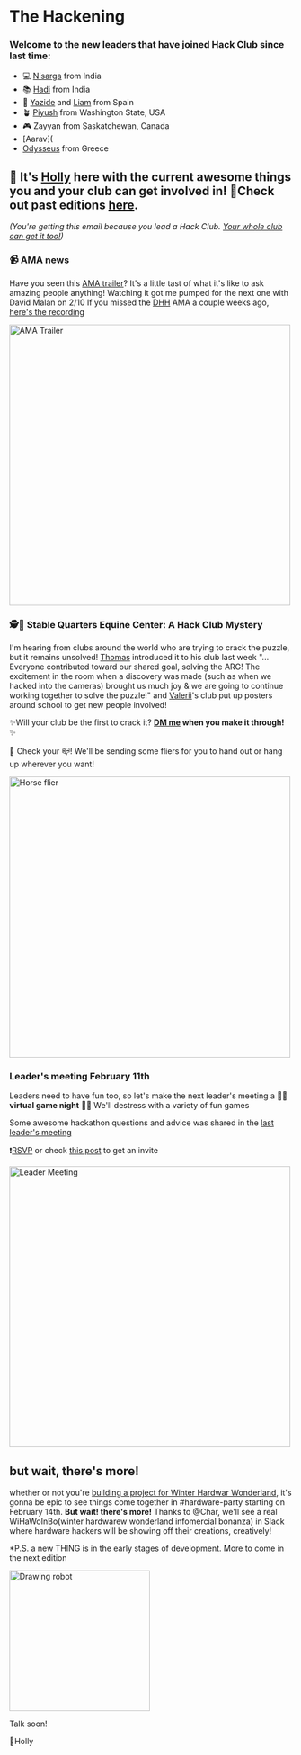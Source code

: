 # **The Hackening**

### Welcome to the new leaders that have joined Hack Club since last time:

* 💻 [Nisarga](https://hackclub.slack.com/team/U03BR5C6D2N) from India
* 📚 [Hadi](https://hackclub.slack.com/team/U04C8SRCSG7) from India
* 🏐 [Yazide](https://hackclub.slack.com/team/U04HR4S564A) and [Liam](https://hackclub.slack.com/team/U04K3K6HUF7) from Spain
* 🪴 [Piyush](https://hackclub.slack.com/team/U04FSSLN5V0) from Washington State, USA
* 🎮 Zayyan from Saskatchewan, Canada
*  [Aarav](
*  [Odysseus](https://hackclub.slack.com/team/U04KXCYU4CD) from Greece


## 👋 It's [Holly](https://hackclub.slack.com/team/U03M1H014CX) here with the current awesome things you and your club can get involved in! 💫Check out past editions [here](https://workshops.hackclub.com/leader-newsletters/).

*(You're getting this email because you lead a Hack Club. [Your whole club can get it too!](https://airtable.com/shrehIGl77kf2cSPZ))*


### 📹 AMA news

Have you seen this [AMA trailer](https://www.youtube.com/watch?v=O1J1pwGPQXY)? It's a little tast of what it's like to ask amazing people anything! Watching it got me pumped for the next one with David Malan on 2/10
If you missed the [DHH](https://dhh.dk/) AMA a couple weeks ago, [here's the recording](https://www.youtube.com/watch?v=dVWtWwBydB8)

<img src="https://cloud-c139np0g3-hack-club-bot.vercel.app/0image.png" alt="AMA Trailer" width="500"/>

### 🕵️🐴 Stable Quarters Equine Center: A Hack Club Mystery

I'm hearing from clubs around the world who are trying to crack the puzzle, but it remains unsolved! [Thomas](https://hackclub.slack.com/team/U041FQB8VK2) introduced it to his club last week "... Everyone contributed toward our shared goal, solving the ARG! The excitement in the room when a discovery was made (such as when we hacked into the cameras) brought us much joy & we are going to continue working together to solve the puzzle!" and [Valerii](https://hackclub.slack.com/team/U04AQ63DBHQ)'s club put up posters around school to get new people involved! 

✨Will your club be the first to crack it? **[DM me](https://hackclub.slack.com/archives/D03M9GUHV1C) when you make it through!** ✨

👀 Check your 📪! We'll be sending some fliers for you to hand out or hang up wherever you want!

<img width="500" alt="Horse flier" src="https://user-images.githubusercontent.com/72365100/216353962-cccd7270-46e8-4d2f-a84e-b0a946084280.png">

### Leader's meeting February 11th

Leaders need to have fun too, so let's make the next leader's meeting a 🎲🎇 **virtual game night** 🎇🎲 We'll destress with a variety of fun games 

Some awesome hackathon questions and advice was shared in the [last leader's meeting](https://mit.zoom.us/rec/share/AraDU5etS9oqi0a3NqkZZwe_cYDU0yPrxO2H_S2iTsh_9riDDb2OFFRl3ugRPtjv.R75IfFooC4dmj-HB)

❗[RSVP](https://airtable.com/shrSaSye2Hn0rnD25) or check [this post](https://hackclub.slack.com/archives/C02PA5G01ND/p1674017359582029) to get an invite

<img src="https://cloud-41osozq87-hack-club-bot.vercel.app/0image.png" alt="Leader Meeting" width="500"/>

## but wait, there's more!
whether or not you're [building a project for Winter Hardwar Wonderland](https://winterlings.dino.icu/), it's gonna be epic to see things come together in  #hardware-party starting on February 14th. **But wait! there's more!** Thanks to @Char, we'll see a real WiHaWoInBo(winter hardwarew wonderland infomercial bonanza) in Slack where hardware hackers will be showing off their creations, creatively!  


*P.S. a new THING is in the early stages of development. More to come in the next edition 

<img src="https://user-images.githubusercontent.com/72365100/216352827-82c26dd4-0681-434b-94f1-bc957c50491e.gif" alt="Drawing robot" width="250"/>

Talk soon!

💖Holly

